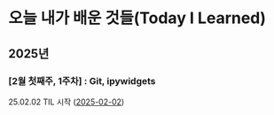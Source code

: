 # 오늘 내가 배운 것들(Today I Learned)

## 2025년

### [2월 첫째주, 1주차] : Git, ipywidgets

25.02.02 TIL 시작 ([2025-02-02](https://github.com/100-hours-a-week/logan.L-til/blob/main/FEB/2025-02-02.md))

